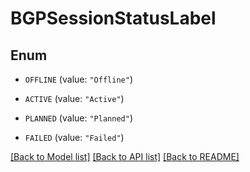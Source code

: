 # BGPSessionStatusLabel

## Enum


* `OFFLINE` (value: `"Offline"`)

* `ACTIVE` (value: `"Active"`)

* `PLANNED` (value: `"Planned"`)

* `FAILED` (value: `"Failed"`)


[[Back to Model list]](../README.md#documentation-for-models) [[Back to API list]](../README.md#documentation-for-api-endpoints) [[Back to README]](../README.md)


